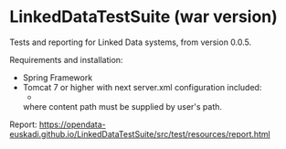 # LinkedDataTestSuite (war version)
Tests and reporting for Linked Data systems, from version 0.0.5.

Requirements and installation:
- Spring Framework
- Tomcat 7 or higher with next server.xml configuration included:
	- <Context docBase="contentpath/LinkedDataTestSuite/src/test/resources" path="/static" />
	where content path must be supplied by user's path.

Report: https://opendata-euskadi.github.io/LinkedDataTestSuite/src/test/resources/report.html
